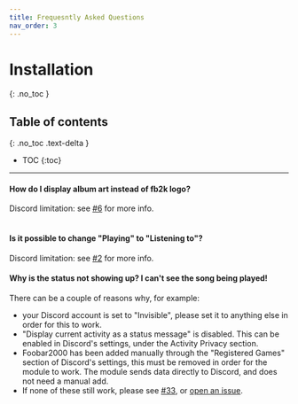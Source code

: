 ```yaml
---
title: Frequesntly Asked Questions
nav_order: 3
---
```


# Installation
{: .no_toc }

## Table of contents
{: .no_toc .text-delta }

* TOC
{:toc}

---

#### How do I display album art instead of fb2k logo?

Discord limitation: see [#6](https://github.com/TheQwertiest/foo_discord_rich/issues/6) for more info.
<br><br>

#### Is it possible to change "Playing" to "Listening to"?

Discord limitation: see [#2](https://github.com/TheQwertiest/foo_discord_rich/issues/2) for more info.

#### Why is the status not showing up? I can't see the song being played!

There can be a couple of reasons why, for example:
- your Discord account is set to "Invisible", please set it to anything else in order for this to work.
- "Display current activity as a status message" is disabled. This can be enabled in Discord's settings, under the Activity Privacy section.
- Foobar2000 has been added manually through the "Registered Games" section of Discord's settings, this must be removed in order for the module to work. The module sends data directly to Discord, and does not need a manual add.
- If none of these still work, please see [#33](https://github.com/TheQwertiest/foo_discord_rich/issues/33), or [open an issue](https://github.com/TheQwertiest/foo_discord_rich/issues/new).
